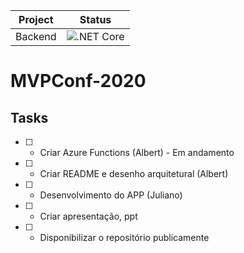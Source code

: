 |  Project  |  Status  |
|---|---|
| Backend | ![.NET Core](https://github.com/juucustodio/MVPConf-2020/workflows/.NET%20Core/badge.svg) |

# MVPConf-2020


## Tasks
- [ ] - Criar Azure Functions (Albert) - Em andamento
- [ ] - Criar README e desenho arquitetural (Albert)
- [ ] - Desenvolvimento do APP (Juliano)
- [ ] - Criar apresentação, ppt
- [ ] - Disponibilizar o repositório publicamente

